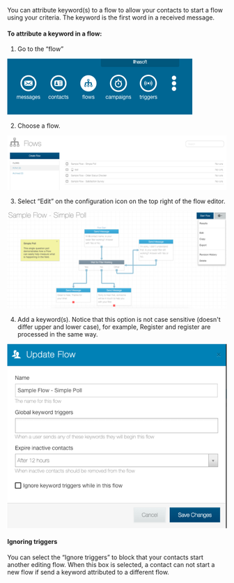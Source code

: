 You can attribute keyword(s) to a flow to allow your contacts to start a flow using your criteria. The keyword is the first word in a received message.

#### To attribute a keyword in a flow: ####

1. Go to the “flow” 

![](/img/flow/flow20.png)

2. Choose a flow.

![](/img/flow/flow21.png)

3. Select “Edit” on the configuration icon on the top right of the flow editor.

![](/img/flow/flow22.png)

4. Add a keyword(s). Notice that this option is not case sensitive (doesn't differ upper and lower case), for example, Register and register are processed in the same way.

![](/img/flow/flow23.png)

#### Ignoring triggers ####

You can select the “Ignore triggers” to block that your contacts start another editing flow. When this box is selected, a contact can not start a new flow if send a keyword attributed to a different flow.
